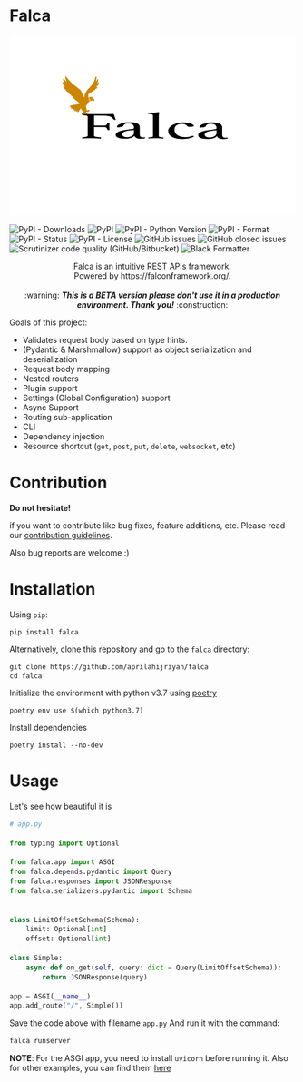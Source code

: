 # Falca

![Logo](https://raw.githubusercontent.com/aprilahijriyan/falca/main/falca.png)

![PyPI - Downloads](https://img.shields.io/pypi/dm/falca?color=yellow&logo=python) ![PyPI](https://img.shields.io/pypi/v/falca?color=yellow&logo=python) ![PyPI - Python Version](https://img.shields.io/pypi/pyversions/falca?color=purple&logo=python&logoColor=yellow) ![PyPI - Format](https://img.shields.io/pypi/format/falca?logo=python&logoColor=yellow) ![PyPI - Status](https://img.shields.io/pypi/status/falca?color=red) ![PyPI - License](https://img.shields.io/pypi/l/falca?color=black) ![GitHub issues](https://img.shields.io/github/issues/aprilahijriyan/falca?logo=github) ![GitHub closed issues](https://img.shields.io/github/issues-closed/aprilahijriyan/falca?color=green&logo=github) ![Scrutinizer code quality (GitHub/Bitbucket)](https://img.shields.io/scrutinizer/quality/g/aprilahijriyan/falca/main?logo=scrutinizer) ![Black Formatter](https://img.shields.io/badge/code%20style-black-000000.svg)

<p align="center">
Falca is an intuitive REST APIs framework.<br>
Powered by https://falconframework.org/.<br><br>
:warning: <i><strong>This is a BETA version please don't use it in a production environment. Thank you!</strong></i> :construction:<br>
</p>

Goals of this project:

* Validates request body based on type hints.
* (Pydantic & Marshmallow) support as object serialization and deserialization
* Request body mapping
* Nested routers
* Plugin support
* Settings (Global Configuration) support
* Async Support
* Routing sub-application
* CLI
* Dependency injection
* Resource shortcut (`get`, `post`, `put`, `delete`, `websocket`, etc)

# Contribution

**Do not hesitate!**

if you want to contribute like bug fixes, feature additions, etc. Please read our [contribution guidelines](https://github.com/aprilahijriyan/falca/blob/main/CONTRIBUTING.md).

Also bug reports are welcome :)

# Installation

Using `pip`:

```
pip install falca
```

Alternatively, clone this repository and go to the `falca` directory:

```
git clone https://github.com/aprilahijriyan/falca
cd falca
```

Initialize the environment with python v3.7 using [poetry](https://python-poetry.org/)

```
poetry env use $(which python3.7)
```

Install dependencies

```
poetry install --no-dev
```

# Usage

Let's see how beautiful it is

```python
# app.py

from typing import Optional

from falca.app import ASGI
from falca.depends.pydantic import Query
from falca.responses import JSONResponse
from falca.serializers.pydantic import Schema


class LimitOffsetSchema(Schema):
    limit: Optional[int]
    offset: Optional[int]

class Simple:
    async def on_get(self, query: dict = Query(LimitOffsetSchema)):
        return JSONResponse(query)

app = ASGI(__name__)
app.add_route("/", Simple())

```

Save the code above with filename `app.py`
And run it with the command:

```sh
falca runserver
```

**NOTE**: For the ASGI app, you need to install `uvicorn` before running it.
Also for other examples, you can find them [here](https://github.com/aprilahijriyan/falca/tree/main/examples)
